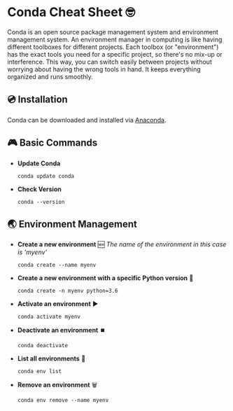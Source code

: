 # Conda Cheat Sheet 🤓

Conda is an open source package management system and environment management system. An environment manager in computing is like having different toolboxes for different projects. Each toolbox (or "environment") has the exact tools you need for a specific project, so there's no mix-up or interference. This way, you can switch easily between projects without worrying about having the wrong tools in hand. It keeps everything organized and runs smoothly.


## 💿 Installation

Conda can be downloaded and installed via [Anaconda](https://www.anaconda.com/download).

## 🎮 Basic Commands

- **Update Conda**
  ~~~
  conda update conda
  ~~~
- **Check Version**
  ~~~
  conda --version
  ~~~

## 🌏 Environment Management

- **Create a new environment** 🆕 *The name of the environment in this case is 'myenv'*
  ~~~
  conda create --name myenv
  ~~~
- **Create a new environment with a specific Python version** 🐍
  ~~~
  conda create -n myenv python=3.6
  ~~~
- **Activate an environment** ▶️
  ~~~
  conda activate myenv
  ~~~
- **Deactivate an environment** ⏹️
  ~~~
  conda deactivate
  ~~~
- **List all environments** 📝
  ~~~
  conda env list
  ~~~
- **Remove an environment** 🗑️
  ~~~
  conda env remove --name myenv
  ~~~
